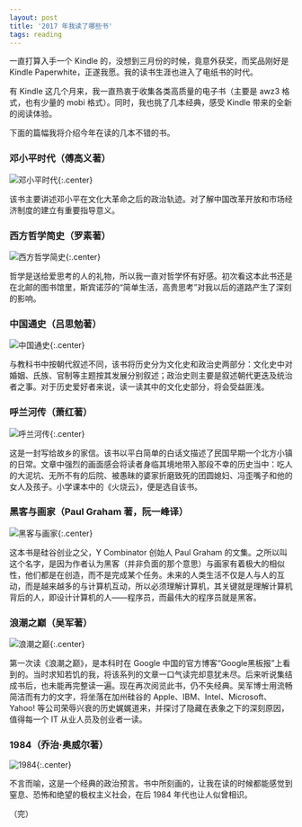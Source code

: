 ```yaml
---
layout: post
title: '2017 年我读了哪些书'
tags: reading
---
```


一直打算入手一个 Kindle 的，没想到三月份的时候，竟意外获奖，而奖品刚好是 Kindle Paperwhite，正遂我愿。我的读书生涯也进入了电纸书的时代。

有 Kindle 这几个月来，我一直热衷于收集各类高质量的电子书（主要是 awz3 格式，也有少量的 mobi 格式）。同时，我也挑了几本经典，感受 Kindle 带来的全新的阅读体验。

下面的篇幅我将介绍今年在读的几本不错的书。

### 邓小平时代（傅高义著）

![邓小平时代]({{site.img_url}}/2017-deng.xiao.ping.shi.dai.jpg){:.center}

该书主要讲述邓小平在文化大革命之后的政治轨迹。对了解中国改革开放和市场经济制度的建立有重要指导意义。

### 西方哲学简史（罗素著）

![西方哲学简史]({{site.img_url}}/2017-xi.fang.zhe.xue.jian.shi.jpg){:.center}

哲学是送给爱思考的人的礼物，所以我一直对哲学怀有好感。初次看这本此书还是在北邮的图书馆里，斯宾诺莎的“简单生活，高贵思考”对我以后的道路产生了深刻的影响。

### 中国通史（吕思勉著）

![中国通史]({{site.img_url}}/2017-zhong.guo.tong.shi.jpg){:.center}

与教科书中按朝代叙述不同，该书将历史分为文化史和政治史两部分：文化史中对婚姻、氏族、官制等主题按其发展分别叙述；政治史则主要是叙述朝代更迭及统治者之事。对于历史爱好者来说，读一读其中的文化史部分，将会受益匪浅。

### 呼兰河传（萧红著）

![呼兰河传]({{site.img_url}}/2017-hu.lan.he.zhuan.jpg){:.center}

这是一封写给故乡的家信。该书以平白简单的白话文描述了民国早期一个北方小镇的日常。文章中强烈的画面感会将读者身临其境地带入那段不幸的历史当中：吃人的大泥坑、无所不有的后院、被愚昧的婆家折磨致死的团圆媳妇、冯歪嘴子和他的女人及孩子。小学课本中的《火烧云》，便是选自该书。

### 黑客与画家（Paul Graham 著，阮一峰译）

![黑客与画家]({{site.img_url}}/2017-hei.ke.yu.hua.jia.jpg){:.center}

这本书是硅谷创业之父，Y Combinator 创始人 Paul Graham 的文集。之所以叫这个名字，是因为作者认为黑客（并非负面的那个意思）与画家有着极大的相似性，他们都是在创造，而不是完成某个任务。未来的人类生活不仅是人与人的互动，而是越来越多的与计算机互动，所以必须理解计算机，其关键就是理解计算机背后的人，即设计计算机的人——程序员，而最伟大的程序员就是黑客。

### 浪潮之巅（吴军著）

![浪潮之巅]({{site.img_url}}/2017-lang.chao.zhi.dian.jpg){:.center}

第一次读《浪潮之巅》，是本科时在 Google 中国的官方博客“Google黑板报”上看到的。当时求知若饥的我，将该系列的文章一口气读完却意犹未尽。后来听说集结成书后，也未能再完整读一遍。现在再次阅览此书，仍不失经典。吴军博士用流畅简洁而有力的文字，将坐落在加州硅谷的 Apple、IBM、Intel、Microsoft、Yahoo! 等公司荣辱兴衰的历史娓娓道来，并探讨了隐藏在表象之下的深刻原因，值得每一个 IT 从业人员及创业者一读。

### 1984（乔治·奥威尔著）

![1984]({{site.img_url}}/2017-1984.jpg){:.center}

不言而喻，这是一个经典的政治预言。书中所刻画的，让我在读的时候都能感觉到窒息、恐怖和绝望的极权主义社会，在后 1984 年代也让人似曾相识。

（完）